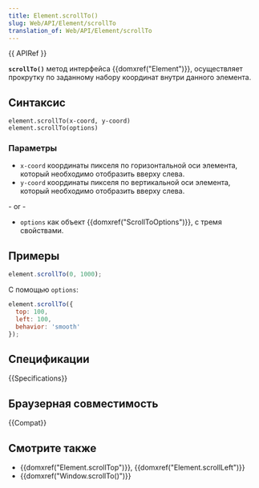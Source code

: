 ```yaml
---
title: Element.scrollTo()
slug: Web/API/Element/scrollTo
translation_of: Web/API/Element/scrollTo
---
```

{{ APIRef }}

**`scrollTo()`** метод интерфейса {{domxref("Element")}}, осуществляет прокрутку по заданному набору координат внутри данного элемента.

## Синтаксис

```
element.scrollTo(x-coord, y-coord)
element.scrollTo(options)
```

### Параметры

- `x-coord` координаты пикселя по горизонтальной оси элемента, который необходимо отобразить вверху слева.
- `y-coord` координаты пикселя по вертикальной оси элемента, который необходимо отобразить вверху слева.

\- or -

- `options` как объект {{domxref("ScrollToOptions")}}, с тремя свойствами.

## Примеры

```js
element.scrollTo(0, 1000);
```

С помощью `options`:

```js
element.scrollTo({
  top: 100,
  left: 100,
  behavior: 'smooth'
});
```

## Спецификации

{{Specifications}}

## Браузерная совместимость

{{Compat}}

## Смотрите также

- {{domxref("Element.scrollTop")}}, {{domxref("Element.scrollLeft")}}
- {{domxref("Window.scrollTo()")}}
